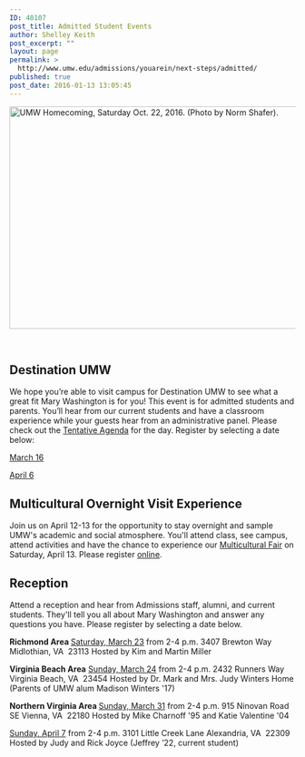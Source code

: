 ```yaml
---
ID: 48107
post_title: Admitted Student Events
author: Shelley Keith
post_excerpt: ""
layout: page
permalink: >
  http://www.umw.edu/admissions/youarein/next-steps/admitted/
published: true
post_date: 2016-01-13 13:05:45
---
```

<img class="alignleft wp-image-48254" src="http://www.umw.edu/admissions/wp-content/uploads/sites/6/2016/01/Homecoming-20-1024x669.jpg" alt="UMW Homecoming, Saturday Oct. 22, 2016. (Photo by Norm Shafer)." width="600" height="392" />

&nbsp;
<h2></h2>
<h2></h2>
<h2></h2>
<h2></h2>
<h2></h2>
<h2></h2>
<h2></h2>
<h2>Destination UMW</h2>
We hope you’re able to visit campus for Destination UMW to see what a great fit Mary Washington is for you! This event is for admitted students and parents. You’ll hear from our current students and have a classroom experience while your guests hear from an administrative panel. Please check out the <a href="http://www.umw.edu/admissions/wp-content/uploads/sites/6/2018/03/Tentative-Agenda-2018.pdf">Tentative Agenda</a> for the day. Register by selecting a date below:

<a href="https://umw.askadmissions.net/Portal/EI/ViewDetails?gid=623577fea7894a1e4a46f5a0da1a0695631bc8">March 16</a>

<a href="https://umw.askadmissions.net/Portal/EI/ViewDetails?gid=6235778bf611ae0a704bfd83890ae0fd6a6887">April 6</a>
<h2>Multicultural Overnight Visit Experience</h2>
Join us on April 12-13 for the opportunity to stay overnight and sample UMW's academic and social atmosphere. You'll attend class, see campus, attend activities and have the chance to experience our <a href="http://students.umw.edu/multicultural/programs/multicultural-fair/">Multicultural Fair</a> on Saturday, April 13. Please register <a href="https://umw.askadmissions.net/Portal/EI/ViewDetails?gid=623577e05408b7ccfa491aa54f350f9d3c19a4">online</a>.
<h2>Reception</h2>
Attend a reception and hear from Admissions staff, alumni, and current students. They'll tell you all about Mary Washington and answer any questions you have. Please register by selecting a date below.

<strong>Richmond Area
</strong><a href="https://umw.askadmissions.net/Portal/EI/ViewDetails?gid=6235771286e2287c3d4e1fb1c7dc3cacef5e0f">Saturday, March 23</a> from 2-4 p.m.
3407 Brewton Way
Midlothian, VA  23113
Hosted by Kim and Martin Miller

<strong>Virginia Beach Area</strong>
<a href="https://umw.askadmissions.net/Portal/EI/ViewDetails?gid=623577314b13942a86459e9dc06d11e1679f89">Sunday, March 24</a> from 2-4 p.m.
2432 Runners Way
Virginia Beach, VA  23454
Hosted by Dr. Mark and Mrs. Judy Winters Home (Parents of UMW alum Madison Winters '17)

<strong>Northern Virginia Area
</strong><a href="https://umw.askadmissions.net/Portal/EI/ViewDetails?gid=6235772e3c550ba0a848768f838c8b07786eec">Sunday, March 31</a> from 2-4 p.m.
915 Ninovan Road SE
Vienna, VA  22180
Hosted by Mike Charnoff '95 and Katie Valentine '04

<a href="https://umw.askadmissions.net/Portal/EI/ViewDetails?gid=6235776814e830586a496f82a6919f51db95ec">Sunday, April 7</a> from 2-4 p.m.
3101 Little Creek Lane
Alexandria, VA  22309
Hosted by Judy and Rick Joyce (Jeffrey ’22, current student)
